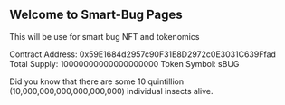 ## Welcome to Smart-Bug Pages

This will be use for smart bug NFT and tokenomics

Contract Address:	0x59E1684d2957c90F31E8D2972c0E3031C639Ffad
Total Supply:		10000000000000000000
Token Symbol:		sBUG

Did you know that there are some 10 quintillion (10,000,000,000,000,000,000) individual insects alive.
